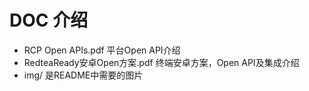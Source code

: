 # DOC 介绍
* RCP Open APIs.pdf    平台Open API介绍
* RedteaReady安卓Open方案.pdf    终端安卓方案，Open API及集成介绍 
* img/ 是README中需要的图片
